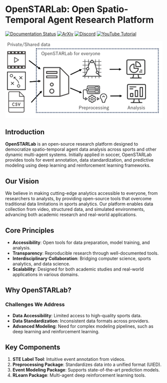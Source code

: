 # OpenSTARLab: Open Spatio-Temporal Agent Research Platform
[![Documentation Status](https://readthedocs.org/projects/openstarlab/badge/?version=latest)](https://openstarlab.readthedocs.io/en/latest/?badge=latest)
[![ArXiv](https://img.shields.io/badge/ArXiv-2502.02785-b31b1b?logo=arxiv)](https://arxiv.org/abs/2502.02785)
[![Discord](https://img.shields.io/badge/Discord-Join%20Chat-5865F2?logo=discord&logoColor=white)](https://discord.gg/PnH2MDDaCf)
[![YouTube Tutorial](https://img.shields.io/badge/Watch-Tutorial-red?logo=youtube)](https://youtu.be/oAXGuZbzoYI)

<div align="center">
  <img src="https://github.com/open-starlab/.github/blob/main/profile/overview_openstarlab.png" alt="Overview of OpenSTARLab" width="600">
</div>

## Introduction
**OpenSTARLab** is an open-source research platform designed to democratize spatio-temporal agent data analysis across sports and other dynamic multi-agent systems. Initially applied in soccer, OpenSTARLab provides tools for event annotation, data standardization, and predictive modeling using deep learning and reinforcement learning frameworks.

## Our Vision
We believe in making cutting-edge analytics accessible to everyone, from researchers to analysts, by providing open-source tools that overcome traditional data limitations in sports analytics. Our platform enables data collection from video, structured data, and simulated environments, advancing both academic research and real-world applications.

## Core Principles
- **Accessibility**: Open tools for data preparation, model training, and analysis.
- **Transparency**: Reproducible research through well-documented tools.
- **Interdisciplinary Collaboration**: Bridging computer science, sports analytics, and data science.
- **Scalability**: Designed for both academic studies and real-world applications in various domains.

## Why OpenSTARLab?

### Challenges We Address
- **Data Accessibility**: Limited access to high-quality sports data.
- **Data Standardization**: Inconsistent data formats across providers.
- **Advanced Modeling**: Need for complex modeling pipelines, such as deep learning and reinforcement learning.

## Key Components
1. **STE Label Tool**: Intuitive event annotation from videos.
2. **Preprocessing Package**: Standardizes data into a unified format (UIED).
3. **Event Modeling Package**: Supports state-of-the-art prediction models.
4. **RLearn Package**: Multi-agent deep reinforcement learning tools.
